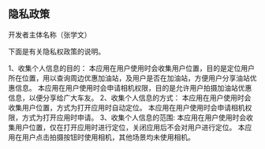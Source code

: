 ## 隐私政策

开发者主体名称（张学文）

下面是有关隐私权政策的说明。

1、收集个人信息的目的：
本应用在用户使用时会收集用户位置，目的是定位用户所在位置，用以查询周边优惠加油站，及用户是否在加油站，方便用户分享油站优惠信息。
本应用在用户使用时会申请相机权限，目的是允许用户拍摄加油站优惠信息，以便分享给广大车友。
2、收集个人信息的方式：
本应用在用户使用时会收集用户位置，方式为打开应用时自动定位。
本应用在用户使用时会申请相机权限，方式为打开应用时申请。
3、收集个人信息的范围:
本应用在用户使用时会收集用户位置，仅在打开应用时进行定位，关闭应用后不会对用户进行定位。
本应用在用户点击拍摄按钮时使用相机，其他场景均未使用相机。
